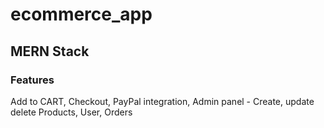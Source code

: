 # ecommerce_app
## MERN Stack
### Features
Add to CART,
Checkout,
PayPal integration,
Admin panel - Create, update delete Products, User, Orders
